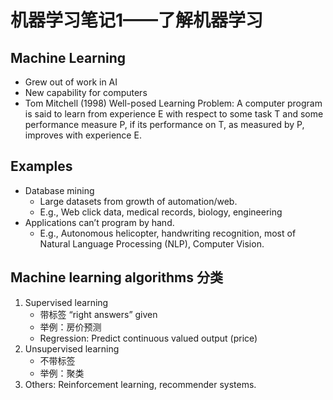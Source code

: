 # 机器学习笔记1——了解机器学习
## Machine Learning
* Grew out of work in AI
* New capability for computers 
* Tom Mitchell (1998) Well-posed Learning Problem: A computer program is said to learn from experience E with respect to some task T and some performance measure P, if its performance on T, as measured by P, improves with experience E. 

## Examples
* Database mining 
	* Large datasets from growth of automation/web.  
	* E.g., Web click data, medical records, biology, engineering
* Applications can’t program by hand.
	* E.g., Autonomous helicopter, handwriting recognition, most of Natural Language Processing (NLP), Computer Vision. 
 
## Machine learning algorithms 分类
1. Supervised learning
	* 带标签 “right answers” given
	* 举例：房价预测
	* Regression: Predict continuous valued output (price)
2. Unsupervised learning
	* 不带标签
	* 举例：聚类
3. Others: Reinforcement learning, recommender systems.
